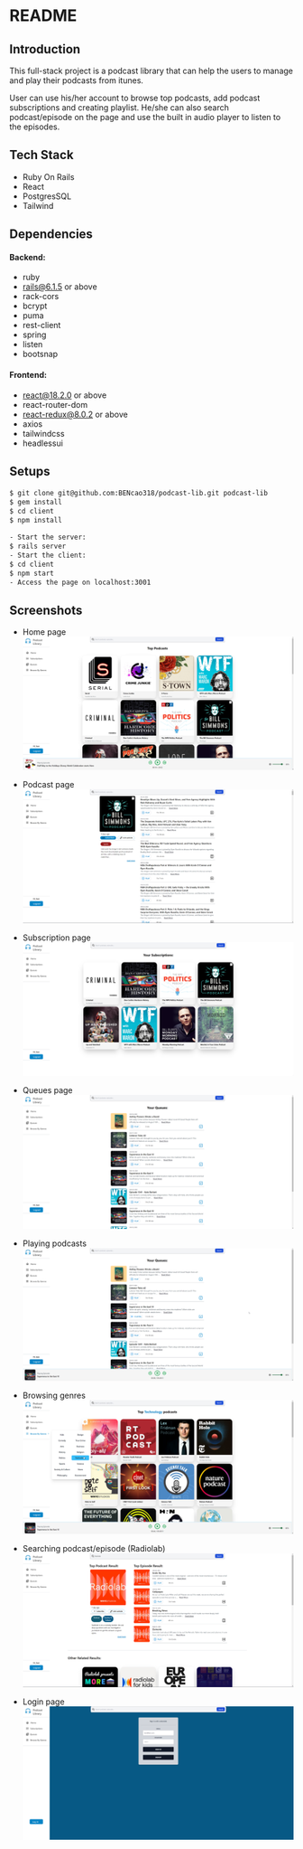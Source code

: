 # README

## Introduction

This full-stack project is a podcast library that can help the users to manage and play their podcasts from itunes. 

User can use his/her account to browse top podcasts, add podcast subscriptions and creating playlist. He/she can also search podcast/episode on the page and use the built in audio player to listen to the episodes. 

## Tech Stack

- Ruby On Rails
- React
- PostgresSQL
- Tailwind

## Dependencies

#### Backend:
- ruby 
- rails@6.1.5 or above
- rack-cors
- bcrypt
- puma
- rest-client
- spring
- listen
- bootsnap

#### Frontend:
- react@18.2.0 or above
- react-router-dom
- react-redux@8.0.2 or above
- axios
- tailwindcss
- headlessui

## Setups
```
$ git clone git@github.com:BENcao318/podcast-lib.git podcast-lib
$ gem install
$ cd client
$ npm install
```
```
- Start the server:
$ rails server
- Start the client:
$ cd client
$ npm start
- Access the page on localhost:3001
```

## Screenshots
- Home page
![Home Page](./screenshots/Home_Page.png)

- Podcast page
![Podcast Page](./screenshots/Podcast_Page.png)

- Subscription page
![Subscription Page](./screenshots/Subscriptions_Page.png)

- Queues page
![Queues Page](./screenshots/Queues_Page.png)

- Playing podcasts
![Playing Podcasts](./screenshots/Playing_Podcasts.png)

- Browsing genres
![Browsing Genres](./screenshots/Browsing_Genres.png)

- Searching podcast/episode (Radiolab)
![Searching Podcast/Episode](./screenshots/Searching_Podcast_Or_Episodes(Radiolab).png)

- Login page
![Login Page](./screenshots/Log_In.png)
